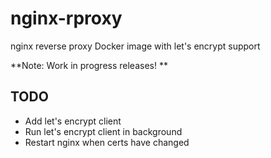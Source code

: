 # nginx-rproxy
nginx reverse proxy Docker image with let's encrypt support

**Note: Work in progress releases! **

## TODO

* Add let's encrypt client
* Run let's encrypt client in background
* Restart nginx when certs have changed
